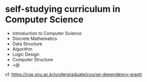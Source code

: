 # self-studying curriculum in Computer Science

* Introduction to Computer Science
* Discrete Mathematics
* Data Structure
* Algorithm
* Logic Design
* Computer Structure
* +@

cf. https://cse.snu.ac.kr/undergraduate/course-dependency-graph
